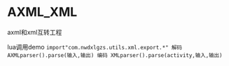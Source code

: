 # AXML_XML
axml和xml互转工程

lua调用demo
`
import"com.nwdxlgzs.utils.xml.export.*"
解码
AXMLparser().parse(输入,输出)
编码
XMLparser().parse(activity,输入,输出)
`

